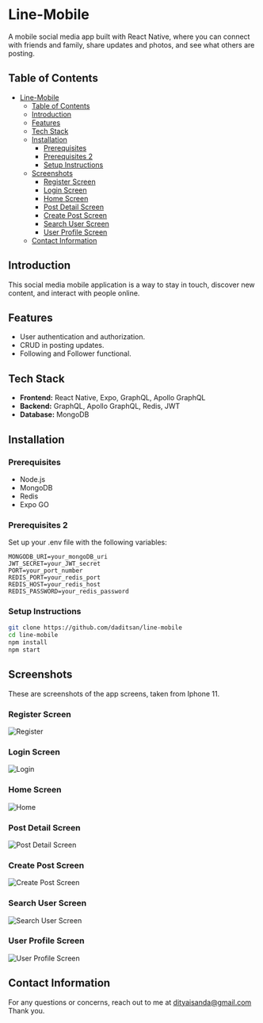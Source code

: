 # Line-Mobile

A mobile social media app built with React Native, where you can connect with friends and family, share updates and photos, and see what others are posting.

## Table of Contents

- [Line-Mobile](#line-mobile)
  - [Table of Contents](#table-of-contents)
  - [Introduction](#introduction)
  - [Features](#features)
  - [Tech Stack](#tech-stack)
  - [Installation](#installation)
    - [Prerequisites](#prerequisites)
    - [Prerequisites 2](#prerequisites-2)
    - [Setup Instructions](#setup-instructions)
  - [Screenshots](#screenshots)
    - [Register Screen](#register-screen)
    - [Login Screen](#login-screen)
    - [Home Screen](#home-screen)
    - [Post Detail Screen](#post-detail-screen)
    - [Create Post Screen](#create-post-screen)
    - [Search User Screen](#search-user-screen)
    - [User Profile Screen](#user-profile-screen)
  - [Contact Information](#contact-information)

## Introduction

This social media mobile application is a way to stay in touch, discover new content, and interact with people online.

## Features

- User authentication and authorization.
- CRUD in posting updates.
- Following and Follower functional.

## Tech Stack

- **Frontend:** React Native, Expo, GraphQL, Apollo GraphQL
- **Backend:** GraphQL, Apollo GraphQL, Redis, JWT
- **Database:** MongoDB

## Installation

### Prerequisites

- Node.js
- MongoDB
- Redis
- Expo GO

### Prerequisites 2

Set up your .env file with the following variables:

```env
MONGODB_URI=your_mongoDB_uri
JWT_SECRET=your_JWT_secret
PORT=your_port_number
REDIS_PORT=your_redis_port
REDIS_HOST=your_redis_host
REDIS_PASSWORD=your_redis_password
```

### Setup Instructions

```bash
git clone https://github.com/daditsan/line-mobile
cd line-mobile
npm install
npm start
```

## Screenshots

These are screenshots of the app screens, taken from Iphone 11.

### Register Screen

![Register](Register_Screen.PNG)

### Login Screen

![Login](Login_Screen.PNG)

### Home Screen

![Home](Home_Screen.PNG)

### Post Detail Screen

![Post Detail Screen](Post_Detail_Screen.PNG)

### Create Post Screen

![Create Post Screen](Create_Post_Screen.PNG)

### Search User Screen

![Search User Screen](Search_User_Screen.PNG)

### User Profile Screen

![User Profile Screen](User_Profile_Screen.PNG)

## Contact Information

For any questions or concerns, reach out to me at <dityaisanda@gmail.com>
Thank you.
